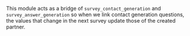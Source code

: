 This module acts as a bridge of `survey_contact_generation` and `survey_answer_generation` so
when we link contact generation questions, the values that change in the next survey update
those of the created partner.
